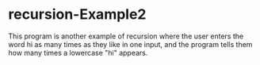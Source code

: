 # recursion-Example2
This program is another example of recursion where the user enters the word hi as many times as they like in one input, 
and the program tells them how many times a lowercase "hi" appears.
